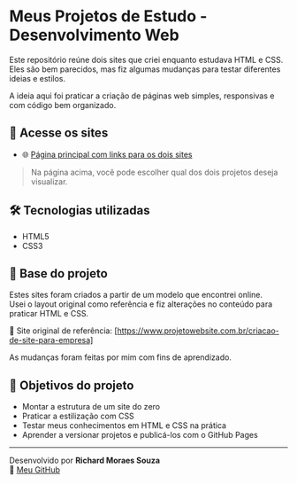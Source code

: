 # Meus Projetos de Estudo - Desenvolvimento Web

Este repositório reúne dois sites que criei enquanto estudava HTML e CSS. Eles são bem parecidos, mas fiz algumas mudanças para testar diferentes ideias e estilos.

A ideia aqui foi praticar a criação de páginas web simples, responsivas e com código bem organizado.

## 🔗 Acesse os sites

- 🌐 [Página principal com links para os dois sites](https://richardmoraessouza.github.io/Projetos-Webs/)

> Na página acima, você pode escolher qual dos dois projetos deseja visualizar.

## 🛠 Tecnologias utilizadas

- HTML5
- CSS3

## 🧠 Base do projeto

Estes sites foram criados a partir de um modelo que encontrei online.  
Usei o layout original como referência e fiz alterações no conteúdo para praticar HTML e CSS.

🔗 Site original de referência: [https://www.projetowebsite.com.br/criacao-de-site-para-empresa]

As mudanças foram feitas por mim com fins de aprendizado.

## 🎯 Objetivos do projeto

- Montar a estrutura de um site do zero
- Praticar a estilização com CSS
- Testar meus conhecimentos em HTML e CSS na prática
- Aprender a versionar projetos e publicá-los com o GitHub Pages

---

Desenvolvido por **Richard Moraes Souza**  
🔗 [Meu GitHub](https://github.com/richardmoraessouza)
